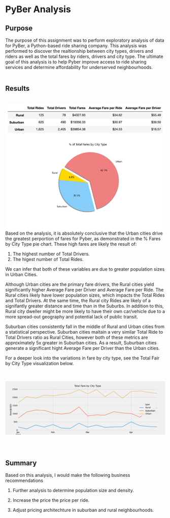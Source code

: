 # PyBer Analysis
## Purpose

The purpose of this assignment was to perform exploratory analysis of data for PyBer, a Python-based ride sharing company. This analysis was performed to discover the realtionship between city types, drivers and riders as well as the total fares by riders, drivers and city type. The ultimate goal of this analysis is to help Pyber improve access to ride sharing services and determine affordability for underserved neighbourhoods.
<br/><br/>
## Results
<br/>
 <img align="center" src="https://github.com/hollyouellette/PyBer_Analysis/blob/main/Analysis/pyber_summary.png">
 
 <img align="right" src="https://github.com/hollyouellette/PyBer_Analysis/blob/main/Analysis/Fig5.png" width=500 >
 

Based on the analysis, it is absolutely conclusive that the Urban cities drive the greatest perportion of fares for Pyber, as demonstrated in the % Fares by City Type pie chart. These high fares are likely the result of:
 
  1. The highest number of Total Drivers.
  2. The higest number of Total Rides.

We can infer that both of these variables are due to greater population sizes in Urban Cities. 

Although Urban cities are the primary fare drivers, the Rural cities yield significantly higher Average Fare per Driver and Average Fare per Ride. The Rural cities likely have lower population sizes, which impacts the Total Rides and Total Drivers. At the same time, the Rural city Rides are likely of a signifantly greater distance and time than in the Suburbs. In addition to this, Rural city dweller might be more likely to have their own car/vehicle due to a more spread-out geography and potential lack of public transit.   

Suburban cities consistently fall in the middle of Rural and Urban cities from a statistical perspective. Suburban cities maitain a very similar Total Ride to Total Drivers ratio as Rural Cities, however both of these metrics are approximately 5x greater in Suburban cities. As a result, Suburban cities generate a significant hight Average Fare per Driver than the Urban cities. 

For a deeper look into the variations in fare by city type, see the Total Fair by City Type visualization below. 

<br/><br/>
<img align="center" src="https://github.com/hollyouellette/PyBer_Analysis/blob/main/Analysis/PyBer_fare_summary.png">

<br/><br/>
## Summary

Based on this analysis, I would make the following business recommendations 
1. Further analysis to determine population size and density. 

2. Increase the price the price per ride. 

3. Adjust pricing architechture in suburban and rural neighbourhoods.

